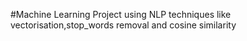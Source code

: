 #Machine Learning Project using NLP techniques like vectorisation,stop_words removal and cosine similarity
